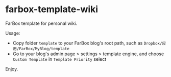 farbox-template-wiki
====================

FarBox template for personal wiki.

Usage:

* Copy folder `template` to your FarBox blog's root path, such as `Dropbox/应用/FarBox/MyBlog/template`
* Go to your blog's admin page > settings > template engine, and choose `Custom Template` in `Template Priority` select

Enjoy.
